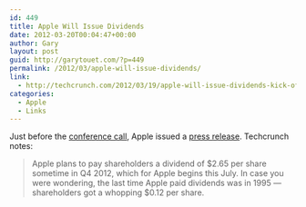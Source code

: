 ```yaml
---
id: 449
title: Apple Will Issue Dividends
date: 2012-03-20T00:04:47+00:00
author: Gary
layout: post
guid: http://garytouet.com/?p=449
permalink: /2012/03/apple-will-issue-dividends/
link:
  - http://techcrunch.com/2012/03/19/apple-will-issue-dividends-kick-off-share-repurchase-program/
categories:
  - Apple
  - Links
---
```


Just before the <a href="http://www.apple.com/pr/library/2012/03/18Apple-Conference-Call.html">conference call</a>, Apple issued a <a href="http://www.apple.com/pr/library/2012/03/19Apple-Announces-Plans-to-Initiate-Dividend-and-Share-Repurchase-Program.html">press release</a>. Techcrunch notes:

<blockquote>Apple plans to pay shareholders a dividend of $2.65 per share sometime in Q4 2012, which for Apple begins this July. In case you were wondering, the last time Apple paid dividends was in 1995 — shareholders got a whopping $0.12 per share.</blockquote>
